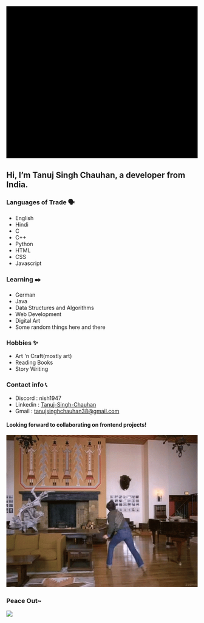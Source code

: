 <div align="center">
<img src="https://github.com/tanujsinghchauhan/tanujsinghchauhan/blob/main/intro.gif" alt="My Intro" width="1500" height="400" />
</div>

## Hi, I’m Tanuj Singh Chauhan, a developer from India.

### Languages of Trade 🗣️

- English
- Hindi
- C
- C++
- Python
- HTML
- CSS
- Javascript

### Learning ✒️

- German 
- Java
- Data Structures and Algorithms
- Web Development
- Digital Art
- Some random things here and there

### Hobbies ✨

- Art 'n Craft(mostly art)
- Reading Books
- Story Writing

### Contact info 📞
- Discord : nish1947
- Linkedin : [Tanuj-Singh-Chauhan](https://www.linkedin.com/in/tanuj-singh-chauhan-780ab4289/)
- Gmail : tanujsinghchauhan38@gmail.com

#### Looking forward to collaborating on frontend projects!

<div align="center">
<img src="https://github.com/tanujsinghchauhan/tanujsinghchauhan/blob/main/shining-the-shining.gif" alt="overlook" width="1500" height="400" />
</div>

 
 ### Peace Out~


![](https://komarev.com/ghpvc/?username=tanujsinghchauhan&label=STALKER+COUNT&style=for-the-badge)
  


